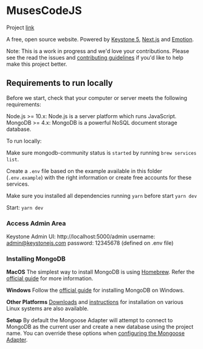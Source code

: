 # MusesCodeJS

Project [link](https://github.com/muses-code-js/musescodejs/projects/1)

A free, open source website. Powered by [Keystone 5](https://www.keystonejs.com/), [Next.js](https://nextjs.org/) and [Emotion](https://emotion.sh/).

Note: This is a work in progress and we'd love your contributions. Please see the read the issues and [contributing guidelines](CONTRIBUTING.md) if you'd like to help make this project better.

## Requirements to run locally
Before we start, check that your computer or server meets the following requirements:

Node.js >= 10.x: Node.js is a server platform which runs JavaScript.
MongoDB >= 4.x: MongoDB is a powerful NoSQL document storage database.

To run locally:

Make sure mongodb-community status is `started` by running `brew services list`.

Create a `.env` file based on the example available in this folder (`.env.example`) with the right information or create free accounts for these services. 

Make sure you installed all dependencies running `yarn` before start `yarn dev`

Start: `yarn dev`

### Access Admin Area

Keystone Admin UI: http://localhost:5000/admin
username: admin@keystonejs.com
password: 12345678 (defined on .env file)


### Installing MongoDB

**MacOS**
The simplest way to install MongoDB is using [Homebrew](https://brew.sh/). Refer the [official guide](https://docs.mongodb.com/manual/tutorial/install-mongodb-on-os-x/) for more information.

**Windows**
Follow the [official guide](https://docs.mongodb.com/manual/tutorial/install-mongodb-on-windows/) for installing MongoDB on Windows.

**Other Platforms**
[Downloads](https://www.mongodb.com/download-center/community) and [instructions](https://docs.mongodb.com/manual/administration/install-on-linux/) for installation on various Linux systems are also available.

**Setup**
By default the Mongoose Adapter will attempt to connect to MongoDB as the current user and create a new database using the project name. You can override these options when [configuring the Mongoose Adapter](https://www.keystonejs.com/keystonejs/adapter-mongoose/).